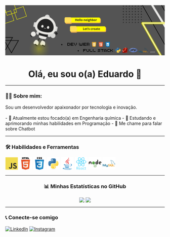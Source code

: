<div align="center">
  <img src="https://github.com/Dudu256/Dudu256/blob/main/Hello%20neig.png?raw=true" alt="Banner do Perfil">
  <h1 align="center">Olá, eu sou o(a) Eduardo 👋</h1>
</div>

---

<p align="left">
  <h3>👨‍💻 Sobre mim:</h3>
  <p>
    Sou um desenvolvedor apaixonador por tecnologia e inovação.<br><br>
    - 🔭 Atualmente estou focado(a) em Engenharia química
    - 🌱 Estudando e aprimorando minhas habilidades em Programação
    - 💬 Me chame para falar sobre Chatbot
  </p>
</p>

---

<div>
  <h3>🛠️ Habilidades e Ferramentas</h3>
  <p align="left">
    <a href="https://developer.mozilla.org/en-US/docs/Web/JavaScript" target="_blank"><img src="https://raw.githubusercontent.com/devicons/devicon/master/icons/javascript/javascript-original.svg" alt="JavaScript" width="40" height="40"/></a>
    <a href="https://developer.mozilla.org/en-US/docs/Web/HTML" target="_blank" rel="noreferrer">
    <img src="https://raw.githubusercontent.com/devicons/devicon/master/icons/html5/html5-original-wordmark.svg" alt="HTML5" width="40" height="40"/></a>
    <a href="https://developer.mozilla.org/en-US/docs/Web/CSS" target="_blank" rel="noreferrer">
    <img src="https://raw.githubusercontent.com/devicons/devicon/master/icons/css3/css3-original-wordmark.svg" alt="CSS3" width="40" height="40"/></a>
    <a href="https://www.python.org" target="_blank"><img src="https://raw.githubusercontent.com/devicons/devicon/master/icons/python/python-original.svg" alt="Python" width="40" height="40"/></a>
    <a href="https://www.java.com" target="_blank"><img src="https://raw.githubusercontent.com/devicons/devicon/master/icons/java/java-original.svg" alt="Java" width="40" height="40"/></a>
    <a href="https://reactjs.org/" target="_blank"><img src="https://raw.githubusercontent.com/devicons/devicon/master/icons/react/react-original-wordmark.svg" alt="React" width="40" height="40"/></a>
    <a href="https://nodejs.org" target="_blank"><img src="https://raw.githubusercontent.com/devicons/devicon/master/icons/nodejs/nodejs-original-wordmark.svg" alt="Node.js" width="40" height="40"/></a>
    <a href="https://www.mysql.com/" target="_blank" rel="noreferrer">
    <img src="https://raw.githubusercontent.com/devicons/devicon/master/icons/mysql/mysql-original-wordmark.svg" alt="MySQL" width="40" height="40"/></a> 
  </p>
</div>

---

<div align="center">
  <h3>📊 Minhas Estatísticas no GitHub</h3>
  <img align="center" height="150em" src="https://github-readme-stats.vercel.app/api?username=Dudu256&show_icons=true&theme=tokyonight&include_all_commits=true&count_private=true"/>
  <img align="center" height="150em" src="https://github-readme-stats.vercel.app/api/top-langs/?username=Dudu256&layout=compact&langs_count=7&theme=tokyonight"/>
</div>

---

<div>
  <h3>📞 Conecte-se comigo</h3>
  <p align="left">
    <a href="https://linkedin.com/in/eduardo-rodrigues-b66bb6186" target="blank"><img align="center" src="https://raw.githubusercontent.com/rahuldkjain/github-profile-readme-generator/master/src/images/icons/Social/linked-in-alt.svg" alt="LinkedIn" height="30" width="40" /></a>
    <a href="https://instagram.com/edu.r0dr1gu3s" target="blank"><img align="center" src="https://raw.githubusercontent.com/rahuldkjain/github-profile-readme-generator/master/src/images/icons/Social/instagram.svg" alt="Instagram" height="30" width="40" /></a>
    </p>
</div>
